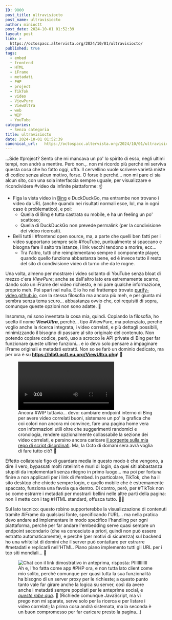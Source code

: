 ```yaml
---
ID: 9800
post_title: ultravisiocto
post_name: ultravisiocto
author: minioctt
post_date: 2024-10-01 01:52:39
layout: post
link: >
  https://octospacc.altervista.org/2024/10/01/ultravisiocto/
published: true
tags:
  - embed
  - frontend
  - HTML
  - iFrame
  - metadati
  - PHP
  - project
  - TikTok
  - video
  - ViewPure
  - ViewUltra
  - web
  - WIP
  - YouTube
categories:
  - Senza categoria
title: ultravisiocto
date: 2024-10-01 01:52:39
canonical_url:   https://octospacc.altervista.org/2024/10/01/ultravisiocto/
---
```

<!-- wp:paragraph -->
<p>...Side #project? Sento che mi mancava un po' lo spirito di esso, negli ultimi tempi, non andrò a mentire. Però non.,. non mi ricordo più perché mi serviva questa cosa che ho fatto oggi, uffa. Il cervellino vuole scrivere varietà miste di codice senza alcun motivo, forse. O forse è perché... non mi pare ci sia alcun sito, con una sola interfaccia sempre uguale, per visualizzare e ricondividere #video da infinite piattaforme: ☝️</p>
<!-- /wp:paragraph -->

<!-- wp:list -->
<ul class="wp-block-list"><!-- wp:list-item -->
<li>Figa la vista video in <a href="https://www.bing.com/videos/onecolumn/landing">Bing</a> e DuckDuckGo, ma entrambe non trovano i video da URL (anche quando nei risultati normali esce, lol, ma in ogni caso è problematico), e poi:<!-- wp:list -->
<ul class="wp-block-list"><!-- wp:list-item -->
<li>Quella di Bing è tutta castrata su mobile, e ha un feeling un po' scattoso;</li>
<!-- /wp:list-item -->

<!-- wp:list-item -->
<li>Quella di DuckDuckGo non prevede permalink (per la condivisione dei video ricercati).</li>
<!-- /wp:list-item --></ul>
<!-- /wp:list --></li>
<!-- /wp:list-item -->

<!-- wp:list-item -->
<li>Belli tutti i #frontend open source, ma, a parte che quelli ben fatti per i video supportano sempre solo #YouTube, puntualmente si spaccano e bisogna fare il salto tra istanze, i link vecchi tendono a morire, ecc...<!-- wp:list -->
<ul class="wp-block-list"><!-- wp:list-item -->
<li>Tra l'altro, tutti che reimplementano sempre il componente player, quando quello funziona abbastanza bene, ed è invece tutto il resto del sito di condivisione video di turno che da le rogne.</li>
<!-- /wp:list-item --></ul>
<!-- /wp:list --></li>
<!-- /wp:list-item --></ul>
<!-- /wp:list -->

<!-- wp:paragraph -->
<p>Una volta, almeno per mostrare i video soltanto di YouTube senza bloat di mezzo c'era <em>ViewPure</em>; anche se dall'altro lato era estremamente scarno, dando solo un iFrame del video richiesto, e mi pare qualche informazione, proprio meh. Poi sparì nel nulla. E io ho nel frattempo trovato <a href="http://purify-video.github.io">purify-video.github.io</a>, con la stessa filosofia ma ancora più meh, e per giunta mi sembra senza tema scuro... abbastanza ovvio che, coi requisiti di sopra, comunque queste opzioni non sono adatte. 🥱️</p>
<!-- /wp:paragraph -->

<!-- wp:paragraph -->
<p>Insomma, mi sono inventata la cosa mia, quindi. Copiando la filosofia, ho scelto il nome <strong><em>ViewUltra</em></strong>, perché... tipo #ViewPure, ma potenziato, perché voglio anche la ricerca integrata, i video correlati, e più dettagli possibili, minimizzando il bisogno di passare al sito originale del contenuto. Non potendo copiare codice, però, uso a scrocco le API private di Bing per far funzionare queste ultime funzioni... e io devo solo pensare a impaginare iFrame originali e metadati estratti. Non so se farò un dominio dedicato, ma per ora è su <a href="https://hlb0.octt.eu.org/ViewUltra.php"><strong>https://hlb0.octt.eu.org/ViewUltra.php</strong></a>! 🥰️</p>
<!-- /wp:paragraph -->

<!-- wp:paragraph -->
<p></p>
<!-- /wp:paragraph -->

<!-- wp:video {"id":9802,"loop":true} -->
<figure class="wp-block-video"><video controls loop src="{{site.cdnurl}}/assets/uploads/2024/10/simplescreenrecorder-2024-10-01_00.55.08.mp4"></video><figcaption class="wp-element-caption">Ancora #WIP tuttavia... devo: cambiare endpoint interno di Bing per avere video correlati buoni, sistemare un po' la grafica che coi colori non ancora mi convince, fare una pagina home vera con informazioni utili oltre che suggerimenti randomici e cronologia, rendere opzionalmente collassabile la sezione dei video correlati, e persino ancora caricare <a href="https://gitlab.com/octospacc/Snippets/-/blob/main/ViewUltra.php">il sorgente sulla mia repo di script disordinati</a>. Ma, la Octo di domani sera avrà voglia di fare tutto ciò? 🥶️</figcaption></figure>
<!-- /wp:video -->

<!-- wp:paragraph -->
<p></p>
<!-- /wp:paragraph -->

<!-- wp:paragraph -->
<p>Effetto collaterale figo di guardare media in questo modo è che vengono, a dire il vero, bypassati molti ratelimit e muri di login, da quei siti abbastanza stupidi da implementarli senza ritegno in primo luogo... ma poi per fortuna finire a non applicarli per i link di #embed. In particolare, TikTok, che ha il sito desktop che chiede sempre login, e quello mobile che è estremamente spaccato, funziona una favola qua dentro. Di contro, però, per #TikTok non so come estrarre i metadati per mostrarli bellini nelle altre parti della pagina: non li mette con i tag #HTML standard, offusca tutto. 😵‍💫️</p>
<!-- /wp:paragraph -->

<!-- wp:paragraph -->
<p>Sul lato tecnico: questo robino supporterebbe la visualizzazione di contenuti tramite #iFrame da qualsiasi fonte, specificando l'URL... ma nella pratica devo andare ad implementare in modo specifico l'handling per ogni piattaforma, perché per far andare l'embedding serve quasi sempre un endpoint secondario (che va conosciuto a priori, quindi non può essere estratto automaticamente), e perché (per motivi di sicurezza) sul backend ho una whitelist di domini che il server può contattare per estrarre #metadati e replicarli nell'HTML. Piano piano implemento tutti gli URL per i top siti mondiali... 👻️</p>
<!-- /wp:paragraph -->

<!-- wp:paragraph -->
<p></p>
<!-- /wp:paragraph -->

<!-- wp:image {"id":9801,"sizeSlug":"full","linkDestination":"none"} -->
<figure class="wp-block-image size-full"><img src="{{site.cdnurl}}/assets/uploads/2024/10/image.png" alt="Chat con il link dimostrativo in anteprima, risposta: PIIIIIIIIIII" class="wp-image-9801"/><figcaption class="wp-element-caption">Ah e, l'ho fatta come app #PHP ora, e non tutta lato client come mio solito, perché comunque per quasi tutta la sua funzionalità ha bisogno di un server proxy per le richieste; a questo punto tanto vale far girare anche la logica su server, così da avere anche i metadati sempre popolati per le anteprime social, e <a href="https://hlb0.octt.eu.org/ViewUltra.php?url=https%3A%2F%2Fwww.youtube.com%2Fwatch%3Fv%3Dmco3UX9SqDA&amp;search=hatsune%20miku%20popipo"><em>queste robe qua</em></a>. 🥳️ (Richiede comunque JavaScript, ma vi prego non mi sparate, serve solo per la ricerca e per listare i video correlati; la prima cosa andrà sistemata, ma la seconda è un buon compromesso per far caricare presto la pagina...)</figcaption></figure>
<!-- /wp:image -->
